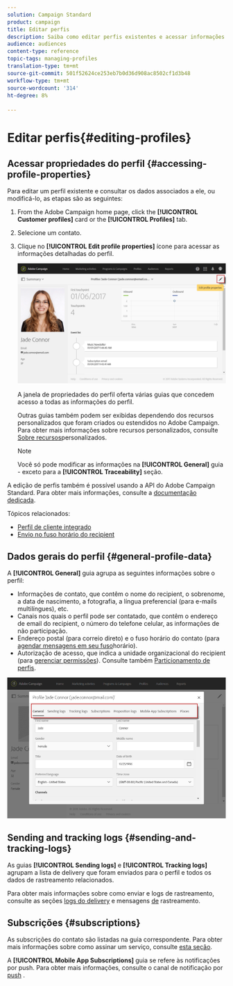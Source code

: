 ```yaml
---
solution: Campaign Standard
product: campaign
title: Editar perfis
description: Saiba como editar perfis existentes e acessar informações de contato, canais preferidos, logs de rastreamento, subscrições etc.
audience: audiences
content-type: reference
topic-tags: managing-profiles
translation-type: tm+mt
source-git-commit: 501f52624ce253eb7b0d36d908ac8502cf1d3b48
workflow-type: tm+mt
source-wordcount: '314'
ht-degree: 8%

---
```



# Editar perfis{#editing-profiles}

## Acessar propriedades do perfil {#accessing-profile-properties}

Para editar um perfil existente e consultar os dados associados a ele, ou modificá-lo, as etapas são as seguintes:

1. From the Adobe Campaign home page, click the **[!UICONTROL Customer profiles]** card or the **[!UICONTROL Profiles]** tab.
1. Selecione um contato.
1. Clique no **[!UICONTROL Edit profile properties]** ícone para acessar as informações detalhadas do perfil.

   ![](assets/profile_creation2.png)

   A janela de propriedades do perfil oferta várias guias que concedem acesso a todas as informações do perfil.

   Outras guias também podem ser exibidas dependendo dos recursos personalizados que foram criados ou estendidos no Adobe Campaign. Para obter mais informações sobre recursos personalizados, consulte [Sobre recursos](../../developing/using/data-model-concepts.md)personalizados.

   >[!NOTE]
   >
   >Você só pode modificar as informações na **[!UICONTROL General]** guia - exceto para a **[!UICONTROL Traceability]** seção.

A edição de perfis também é possível usando a API do Adobe Campaign Standard. Para obter mais informações, consulte a [documentação dedicada](../../api/using/updating-profiles.md).

Tópicos relacionados:

* [Perfil de cliente integrado](../../audiences/using/integrated-customer-profile.md)
* [Envio no fuso horário do recipient](../../sending/using/sending-messages-at-the-recipient-s-time-zone.md)

## Dados gerais do perfil {#general-profile-data}

A **[!UICONTROL General]** guia agrupa as seguintes informações sobre o perfil:

* Informações de contato, que contêm o nome do recipient, o sobrenome, a data de nascimento, a fotografia, a língua preferencial (para e-mails [](../../channels/using/creating-a-multilingual-email.md)multilíngues), etc.
* Canais nos quais o perfil pode ser contatado, que contêm o endereço de email do recipient, o número do telefone celular, as informações de não participação.
* Endereço postal (para correio [](../../channels/using/about-direct-mail.md)direto) e o fuso horário do contato (para [agendar mensagens em seu fuso](../../sending/using/sending-messages-at-the-recipient-s-time-zone.md)horário).
* Autorização de acesso, que indica a unidade organizacional do recipient (para [gerenciar permissões](../../administration/using/about-access-management.md)). Consulte também [Particionamento de perfis](../../administration/using/organizational-units.md#partitioning-profiles).

![](assets/profile_creation4.png)

## Sending and tracking logs {#sending-and-tracking-logs}

As guias **[!UICONTROL Sending logs]** e **[!UICONTROL Tracking logs]** agrupam a lista de delivery que foram enviados para o perfil e todos os dados de rastreamento relacionados.

Para obter mais informações sobre como enviar e logs de rastreamento, consulte as seções [logs do delivery](../../sending/using/monitoring-a-delivery.md#delivery-logs) e mensagens [de](../../sending/using/tracking-messages.md) rastreamento.

## Subscrições {#subscriptions}

As subscrições do contato são listadas na guia correspondente. Para obter mais informações sobre como assinar um serviço, consulte [esta seção](../../audiences/using/about-subscriptions.md).

A **[!UICONTROL Mobile App Subscriptions]** guia se refere às notificações por push. Para obter mais informações, consulte o canal de notificação por [push](../../channels/using/about-push-notifications.md) .
